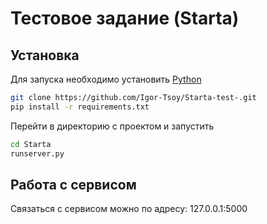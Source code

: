 # Тестовое задание (Starta)

## Установка 
Для запуска необходимо установить [Python](https://www.python.org/downloads/)

```bash
git clone https://github.com/Igor-Tsoy/Starta-test-.git
pip install -r requirements.txt
```
Перейти в директорию с проектом и запустить
```bash
cd Starta
runserver.py
```

## Работа с сервисом

Связаться с сервисом можно по адресу: 127.0.0.1:5000